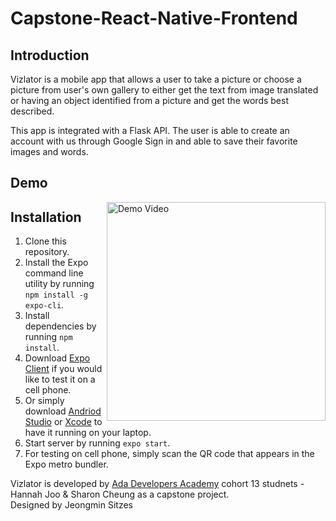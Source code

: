 # Capstone-React-Native-Frontend

## Introduction

Vizlator is a mobile app that allows a user to take a picture or choose a picture from user's own gallery to either get the text from image translated or
having an object identified from a picture and get the words best described. 

This app is integrated with a Flask API. The user is able to create an account with us through Google Sign in and able to save their favorite images and words.


## Demo
<a style="float:right" href="https://drive.google.com/file/d/1V9Jtk1-W13fCYQs8ofLgf5UDIszEZUSv/view?usp=sharing" target="_blank">
  <img alt="Demo Video" style="width: 350px" src="https://i.ibb.co/vvFBBy1/vizlator.png" />
</a>


## Installation
1. Clone this repository.
2. Install the Expo command line utility by running `npm install -g expo-cli`.
3. Install dependencies by running `npm install`.
4. Download [Expo Client](https://apps.apple.com/us/app/expo-client/id982107779) if you would like to test it on a cell phone.
5. Or simply download [Andriod Studio](https://developer.android.com/studio) or [Xcode](https://apps.apple.com/us/app/xcode/id497799835?mt=12) to have it running on your laptop.
6. Start server by running `expo start`.
7. For testing on cell phone, simply scan the QR code that appears in the Expo metro bundler.


Vizlator is developed by [Ada Developers Academy](https://adadevelopersacademy.org/) cohort 13 studnets - Hannah Joo & Sharon Cheung as a capstone project.<br>
Designed by Jeongmin Sitzes
